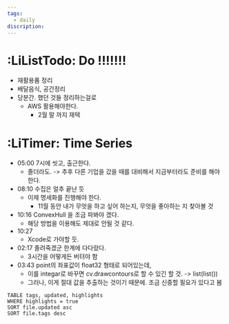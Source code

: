 ```yaml
---
tags:
  - daily
discription:
---
```

# :LiListTodo: Do !!!!!!!
- 재활용품 정리
- 배달음식, 공간정리
- 당분간. 했던 것들 정리하는걸로
	- AWS 활용해야한다.
		- 2월 말 까지 재택 
# :LiTimer: Time Series
- 05:00 7시에 씻고, 출근한다.
	- 졸더라도. -> 추후 다른 기업을 갔을 때를 대비해서 지금부터라도 준비를 해야한다.
- 08:10 수집은 얼추 끝난 듯
	- 이제 명세화를 진행해야 한다.
		- 11월 동안 내가 무엇을 하고 싶어 하는지, 무엇을 좋아하는 지 찾아볼 것
- 10:16 ConvexHull 을 조금 파봐야 겠다.
	- 해당 방법을 이용해도 제대로 안될 것 같다.
- 10:27 
	- Xcode로 가야할 듯.
- 02:17 졸려죽겠군 한계에 다다랐다.
	- 3시간을 어떻게든 버텨야 함 
- 03:43 point의 좌표값이 float32 형태로 되어있는데,
	- 이를 integar로 바꾸면 cv.drawcontours로 할 수 있긴 할 것. -> list(list())
	- 그러나, 이게 절대 값을 추출하는 것이기 때문에. 조금 신중할 필요가 있다고 봄

```dataview
TABLE tags, updated, highlights
WHERE highlights = true
SORT file.updated asc
SORT file.tags desc
```


